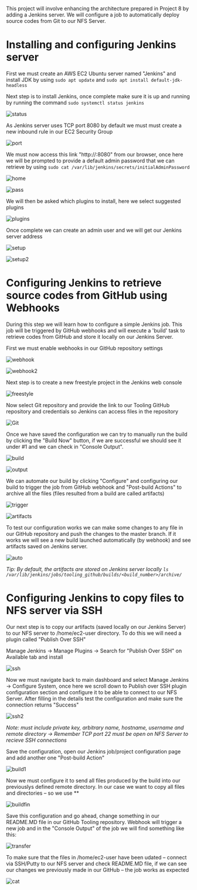 This project will involve enhancing the architecture prepared in Project 8 by adding a Jenkins server. We will configure a job to automatically deploy source codes from Git to our NFS Server.

# Installing and configuring Jenkins server

First we must create an AWS EC2 Ubuntu server named "Jenkins" and install JDK by using `sudo apt update` and `sudo apt install default-jdk-headless`

Next step is to install Jenkins, once complete make sure it is up and running by running the command `sudo systemctl status jenkins` 

![status](./images/status.png)

As Jenkins server uses TCP port 8080 by default we must must create a new inbound rule in our EC2 Security Group 

![port](./images/port.png)

We must now access this link "http://<Jenkins-Server-Public-IP-Address-or-Public-DNS-Name>:8080" from our browser, once here we will be prompted to provide a default admin password that we can retrieve by using `sudo cat /var/lib/jenkins/secrets/initialAdminPassword` 

![home](./images/home.png)

![pass](./images/pass.png)

We will then be asked which plugins to install, here we select suggested plugins 

![plugins](./images/plugins.png)

Once complete we can create an admin user and we will get our Jenkins server address

![setup](./images/setup.png)

![setup2](./images/setup2.png)

# Configuring Jenkins to retrieve source codes from GitHub using Webhooks

During this step we will learn how to configure a simple Jenkins job. This job will be triggered by GitHub webhooks and will execute a 'build' task to retrieve codes from GitHub and store it locally on our Jenkins Server.

First we must enable webhooks in our GitHub repository settings 

![webhook](./images/webhook.png)

![webhook2](./images/webhook2.png)

Next step is to create a new freestyle project in the Jenkins web console 

![freestyle](./images/freestyle.png)

Now select Git repository and provide the link to our Tooling GitHub repository and credentials so Jenkins can access files in the repository

![Git](./images/Git.png)

Once we have saved the configuration we can try to manually run the build by clicking the "Build Now" button, if we are successful we should see it under #1 and we can check in "Console Output". 


![build](./images/build.png)

![output](./images/output.png)

We can automate our build by clicking "Configure" and configuring our build to trigger the job from GitHub webhook and "Post-build Actions" to archive all the files (files resulted from a build are called artifacts)

![trigger](./images/trigger.png)

![artifacts](./images/artifacts.png)

To test our configuration works we can make some changes to any file in our GitHub repository and push the changes to the master branch. If it works we will see a new build launched automatically (by webhook) and see artifacts saved on Jenkins server.

![auto](./images/auto.png)

*Tip: By default, the artifacts are stored on Jenkins server locally `ls /var/lib/jenkins/jobs/tooling_github/builds/<build_number>/archive/`*

# Configuring Jenkins to copy files to NFS server via SSH

Our next step is to copy our artifacts (saved locally on our Jenkins Server) to our NFS server to /home/ec2-user directory. To do this we will need a plugin called "Publish Over SSH"

Manage Jenkins -> Manage Plugins -> Search for "Publish Over SSH" on Available tab and install 

![ssh](./images/ssh.png)

Now we must navigate back to main dashboard and select Manage Jenkins -> Configure System, once here we scroll down to Publish over SSH plugin configuration section and configure it to be able to connect to our NFS Server. After filling in the details test the configuration and make sure the connection returns "Success"

![ssh2](./images/ssh2.png)

*Note: must include private key, arbitrary name, hostname, username and remote directory -> Remember TCP port 22 must be open on NFS Server to recieve SSH connections*

Save the configuration, open our Jenkins job/project configuration page and add another one "Post-build Action"

![build1](./images/build1.png)

Now we must configure it to send all files produced by the build into our previouslys defined remote directory. In our case we want to copy all files and directories – so we use **

![buildfin](./images/buildfin.png)

Save this configuration and go ahead, change something in our README.MD file in our GitHub Tooling repository. Webhook will trigger a new job and in the "Console Output" of the job we will find something like this:

![transfer](./images/transfer.png)

To make sure that the files in /home/ec2-user have been udated – connect via SSH/Putty to our NFS server and check README.MD file, if we can see our changes we previously made in our GitHub – the job works as expected 

![cat](./images/cat.png)





